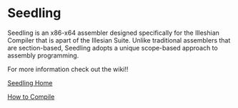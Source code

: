 # Seedling

Seedling is an x86-x64 assembler designed specifically for the Illeshian Compiler that is apart of the Illesian Suite. Unlike traditional assemblers that are section-based, Seedling adopts a unique scope-based approach to assembly programming.

For more information check out the wiki!!

[Seedling Home](https://github.com/ravenleeblack/Seedling/wiki)


[How to Compile](https://github.com/ravenleeblack/Seedling/wiki/How-to-Compile)

